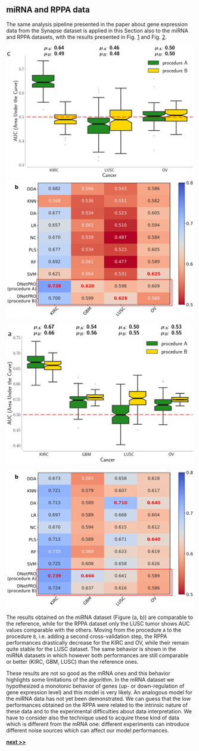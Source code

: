 ## miRNA and RPPA data

The same analysis pipeline presented in the paper about gene expression data from the Synapse dataset is applied in this Section also to the miRNA and RPPA datasets, with the results presented in Fig. [1](../../../../img/RPPA_boxplot.png) and Fig. [2](../../../../img/miRNA_boxplot.png).

![Results obtained by the `DNetPRO` algorithm pipeline on four miRNA and RPPA tumor datasets, as from the Synapse database [Yuan2014](https://www.nature.com/articles/nbt.2940). Distributions of AUC values for the tumor datasets. Green boxplots: results using procedure `A` as described in Fig.[-1](../../../../img/dnet_pipe.pdf); yellow boxplots: results obtained using procedure `B`.](../../../../img/RPPA_boxplot.png) ![Comparison of `DNetPRO` results with the methods used in the paper of Yuan et al.: max AUC values obtained over the 10-Fold cross-validation procedure.](../../../../img/miRNA_tables.svg)


![Results obtained by the `DNetPRO` algorithm pipeline on four miRNA and RPPA tumor datasets, as from the Synapse database [Yuan2014](https://www.nature.com/articles/nbt.2940). Distributions of AUC values for the tumor datasets. Green boxplots: results using procedure `A` as described in Fig.[-1](../../../../img/dnet_pipe.pdf); yellow boxplots: results obtained using procedure `B`.](../../../../img/miRNA_boxplot.png)

![Comparison of `DNetPRO` results with the methods used in the paper of Yuan et al.: max AUC values obtained over the 10-Fold cross-validation procedure.](../../../../img/mRNA_tables.svg)


The results obtained on the miRNA dataset (Figure (a, b)) are comparable to the reference, while for the RPPA dataset only the LUSC tumor shows AUC values comparable with the others.
Moving from the procedure `A` to the procedure `B`, i.e. adding a second cross-validation step, the RPPA performances drastically decrease for the KIRC and OV, while their remain quite stable for the LUSC dataset.
The same behavior is shown in the miRNA datasets in which however both performances are still comparable or better (KIRC, GBM, LUSC) than the reference ones.

These results are not so good as the mRNA ones and this behavior highlights some limitations of the algorithm.
In the mRNA dataset we hypothesized a monotonic behavior of genes (up- or down-regulation of gene expression level) and this model is very likely.
An analogous model for the miRNA data has not yet been demonstrated.
We can guess that the low performances obtained on the RPPA were related to the intrinsic nature of these data and to the experimental difficulties about data interpretation.
We have to consider also the technique used to acquire these kind of data which is different from the mRNA one: different experiments can introduce different noise sources which can affect our model performances.

[**next >>**](./Ranking.md)
